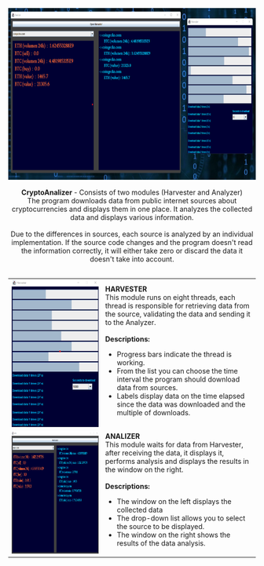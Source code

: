 <center>
<img src="https://github.com/Biniobiniasty/CryptoAnalizer/blob/master/screenshoot/5.png" height="350" width="800"/>
 
 <b>CryptoAnalizer</b> - Consists of two modules (Harvester and Analyzer)<br />
 The program downloads data from public internet sources about cryptocurrencies and displays them in one place. It analyzes the collected data and displays various information.
 <br /><br />
Due to the differences in sources, each source is analyzed by an individual implementation. If the source code changes and the program doesn't read the information correctly, it will either take zero or discard the data it doesn't take into account.
 <br /><br />

<table>
<tr><td>
 <img src="https://github.com/Biniobiniasty/CryptoAnalizer/blob/master/screenshoot/1.png" height="300" width="200"/></td>
 <td>
  <b>HARVESTER</b><br />
  This module runs on eight threads, each thread is responsible for retrieving data from the source, validating the data and sending it to the Analyzer.
  <br /><br />
  <b>Descriptions:</b>
  <ul>
   <li>Progress bars indicate the thread is working.</li>
   <li>From the list you can choose the time interval the program should download data from sources.</li>
   <li>Labels display data on the time elapsed since the data was downloaded and the multiple of downloads.</li>
  </ul>
  
 </td></tr>
 <tr><td>
 <img src="https://github.com/Biniobiniasty/CryptoAnalizer/blob/master/screenshoot/6.png" height="250" width="800"/>
</td><td>
  <b>ANALIZER</b><br />
  This module waits for data from Harvester, after receiving the data, it displays it, performs analysis and displays the results in the window on the right.
  <br /><br />
  <b>Descriptions:</b>
  <ul>
   <li>The window on the left displays the collected data</li>
   <li>The drop-down list allows you to select the source to be displayed.</li>
   <li>The window on the right shows the results of the data analysis.</li>
  </ul>
</td></tr>
 </table>

</center>
